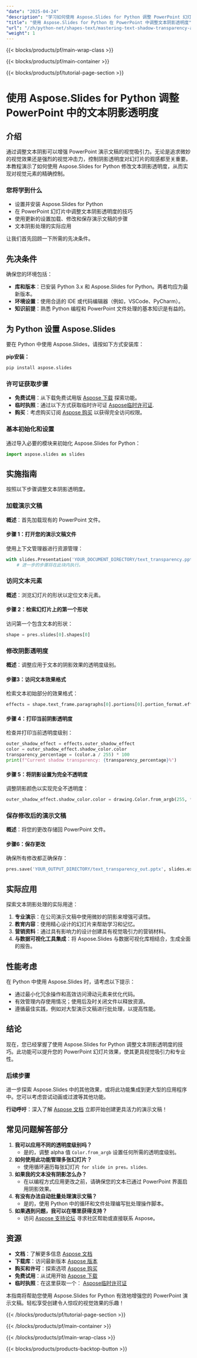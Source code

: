 ```yaml
---
"date": "2025-04-24"
"description": "学习如何使用 Aspose.Slides for Python 调整 PowerPoint 幻灯片中的文本阴影透明度。使用专业的视觉效果增强您的演示文稿。"
"title": "使用 Aspose.Slides for Python 在 PowerPoint 中调整文本阴影透明度"
"url": "/zh/python-net/shapes-text/mastering-text-shadow-transparency-aspose-slides-python/"
"weight": 1
---
```


{{< blocks/products/pf/main-wrap-class >}}

{{< blocks/products/pf/main-container >}}

{{< blocks/products/pf/tutorial-page-section >}}
# 使用 Aspose.Slides for Python 调整 PowerPoint 中的文本阴影透明度

## 介绍

通过调整文本阴影可以增强 PowerPoint 演示文稿的视觉吸引力。无论是追求微妙的视觉效果还是强烈的视觉冲击力，控制阴影透明度对幻灯片的观感都至关重要。本教程演示了如何使用 Aspose.Slides for Python 修改文本阴影透明度，从而实现对视觉元素的精确控制。

### 您将学到什么
- 设置并安装 Aspose.Slides for Python
- 在 PowerPoint 幻灯片中调整文本阴影透明度的技巧
- 使用更新的设置加载、修改和保存演示文稿的步骤
- 文本阴影处理的实际应用

让我们首先回顾一下所需的先决条件。

## 先决条件

确保您的环境包括：
- **库和版本**：已安装 Python 3.x 和 Aspose.Slides for Python。两者均应为最新版本。
- **环境设置**：使用合适的 IDE 或代码编辑器（例如，VSCode、PyCharm）。
- **知识前提**：熟悉 Python 编程和 PowerPoint 文件处理的基本知识是有益的。

## 为 Python 设置 Aspose.Slides

要在 Python 中使用 Aspose.Slides，请按如下方式安装库：

**pip安装：**
```bash
pip install aspose.slides
```

### 许可证获取步骤
- **免费试用**：从下载免费试用版 [Aspose 下载](https://releases.aspose.com/slides/python-net/) 探索功能。
- **临时执照**：通过以下方式获取临时许可证 [Aspose临时许可证](https://purchase。aspose.com/temporary-license/).
- **购买**：考虑购买订阅 [Aspose 购买](https://purchase.aspose.com/buy) 以获得完全访问权限。

### 基本初始化和设置

通过导入必要的模块来初始化 Aspose.Slides for Python：
```python
import aspose.slides as slides
```

## 实施指南

按照以下步骤调整文本阴影透明度。

### 加载演示文稿
**概述**：首先加载现有的 PowerPoint 文件。

#### 步骤 1：打开您的演示文稿文件
使用上下文管理器进行资源管理：
```python
with slides.Presentation('YOUR_DOCUMENT_DIRECTORY/text_transparency.pptx') as pres:
    # 进一步的步骤将在此块内执行。
```

### 访问文本元素
**概述**：浏览幻灯片的形状以定位文本元素。

#### 步骤 2：检索幻灯片上的第一个形状
访问第一个包含文本的形状：
```python
shape = pres.slides[0].shapes[0]
```

### 修改阴影透明度
**概述**：调整应用于文本的阴影效果的透明度级别。

#### 步骤3：访问文本效果格式
检索文本初始部分的效果格式：
```python
effects = shape.text_frame.paragraphs[0].portions[0].portion_format.effect_format
```

#### 步骤 4：打印当前阴影透明度
检查并打印当前透明度级别：
```python
outer_shadow_effect = effects.outer_shadow_effect
color = outer_shadow_effect.shadow_color.color
transparency_percentage = (color.a / 255) * 100
print(f"Current shadow transparency: {transparency_percentage}%")
```

#### 步骤 5：将阴影设置为完全不透明度
调整阴影颜色以实现完全不透明度：
```python
outer_shadow_effect.shadow_color.color = drawing.Color.from_argb(255, *color)
```

### 保存修改后的演示文稿
**概述**：将您的更改存储回 PowerPoint 文件。

#### 步骤6：保存更改
确保所有修改都正确保存：
```python
pres.save('YOUR_OUTPUT_DIRECTORY/text_transparency_out.pptx', slides.export.SaveFormat.PPTX)
```

## 实际应用
探索文本阴影处理的实际用途：
1. **专业演示**：在公司演示文稿中使用微妙的阴影来增强可读性。
2. **教育内容**：使用精心设计的幻灯片来帮助学习和记忆。
3. **营销资料**：通过具有影响力的设计创建具有视觉吸引力的营销材料。
4. **与数据可视化工具集成**：将 Aspose.Slides 与数据可视化库相结合，生成全面的报告。

## 性能考虑
在 Python 中使用 Aspose.Slides 时，请考虑以下提示：
- 通过最小化冗余操作和高效访问滑动元素来优化代码。
- 有效管理内存使用情况；使用后及时关闭文件以释放资源。
- 遵循最佳实践，例如对大型演示文稿进行批处理，以提高性能。

## 结论
现在，您已经掌握了使用 Aspose.Slides for Python 调整文本阴影透明度的技巧。此功能可以提升您的 PowerPoint 幻灯片效果，使其更具视觉吸引力和专业性。

### 后续步骤
进一步探索 Aspose.Slides 中的其他效果，或将此功能集成到更大型的应用程序中。您可以考虑尝试动画或过渡等其他功能。

**行动呼吁**：深入了解 [Aspose 文档](https://reference.aspose.com/slides/python-net/) 立即开始创建更具活力的演示文稿！

## 常见问题解答部分
1. **我可以应用不同的透明度级别吗？**
   - 是的，调整 alpha 值 `Color.from_argb` 设置任何所需的透明度级别。
2. **如何使用此功能管理多张幻灯片？**
   - 使用循环遍历每张幻灯片 `for slide in pres。slides`.
3. **如果我的文本没有阴影怎么办？**
   - 在以编程方式应用更改之前，请确保您的文本已通过 PowerPoint 界面启用阴影效果。
4. **有没有办法自动批量处理演示文稿？**
   - 是的，使用 Python 中的循环和文件处理编写批处理操作脚本。
5. **如果遇到问题，我可以在哪里获得支持？**
   - 访问 [Aspose 支持论坛](https://forum.aspose.com/c/slides/11) 寻求社区帮助或直接联系 Aspose。

## 资源
- **文档**：了解更多信息 [Aspose 文档](https://reference.aspose.com/slides/python-net/)
- **下载库**：访问最新版本 [Aspose 版本](https://releases.aspose.com/slides/python-net/)
- **购买和许可**：探索选项 [Aspose 购买](https://purchase.aspose.com/buy)
- **免费试用**：从试用开始 [Aspose 下载](https://releases.aspose.com/slides/python-net/)
- **临时执照**：在这里获取一个： [Aspose临时许可证](https://purchase.aspose.com/temporary-license/)

本指南将帮助您使用 Aspose.Slides for Python 有效地增强您的 PowerPoint 演示文稿。轻松享受创建令人惊叹的视觉效果的乐趣！

{{< /blocks/products/pf/tutorial-page-section >}}

{{< /blocks/products/pf/main-container >}}

{{< /blocks/products/pf/main-wrap-class >}}

{{< blocks/products/products-backtop-button >}}